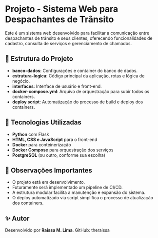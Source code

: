 # Projeto - Sistema Web para Despachantes de Trânsito

Este é um sistema web desenvolvido para facilitar a comunicação entre despachantes de trânsito e seus clientes, oferecendo funcionalidades de cadastro, consulta de serviços e gerenciamento de chamados.

## 📁 Estrutura do Projeto

- **banco-dados**: Configurações e container do banco de dados.
- **estrutura-logica**: Código principal da aplicação, rotas e lógica de negócio.
- **interfaces**: Interface de usuário e front-end.
- **docker-compose.yml**: Arquivo de orquestração para subir todos os containers.
- **deploy script**: Automatização do processo de build e deploy dos containers.

## 🚀 Tecnologias Utilizadas

- **Python** com Flask
- **HTML, CSS e JavaScript** para o front-end
- **Docker** para conteinerização
- **Docker Compose** para orquestração dos serviços
- **PostgreSQL** (ou outro, conforme sua escolha)

## 📝 Observações Importantes
- O projeto está em desenvolvimento.
- Futuramente será implementado um pipeline de CI/CD.
- A estrutura modular facilita a manutenção e expansão do sistema.
- O deploy automatizado via script simplifica o processo de atualização dos containers.

## ✨ Autor
Desenvolvido por **Raissa M. Lima**.
GitHub: theraissa
